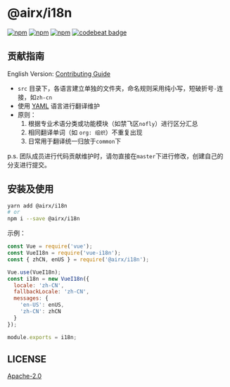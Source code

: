 # @airx/i18n

[![npm](https://img.shields.io/npm/v/@airx/i18n.svg?style=plastic)](https://npmjs.org/package/@airx/i18n) [![npm](https://img.shields.io/npm/dm/@airx/i18n.svg?style=plastic)](https://npmjs.org/package/@airx/i18n) [![npm](https://img.shields.io/npm/dt/@airx/i18n.svg?style=plastic)](https://npmjs.org/package/@airx/i18n) [![codebeat badge](https://codebeat.co/badges/d5ecdf05-a337-43f5-81bb-fe42aa110556)](https://codebeat.co/projects/github-com-airdwing-airx-i18n-master)

## 贡献指南

English Version: [Contributing Guide](./.github/CONTRIBUTING.md)

- `src` 目录下，各语言建立单独的文件夹，命名规则采用纯小写，短破折号`-`连接，如`zh-cn`
- 使用 [YAML](http://www.yaml.org/) 语言进行翻译维护
- 原则：
  1. 根据专业术语分类或功能模块（如禁飞区`nofly`）进行区分汇总
  2. 相同翻译单词（如 `org: 组织`）不重复出现
  3. 日常用于翻译统一归放于`common`下

p.s. 团队成员进行代码贡献维护时，请勿直接在`master`下进行修改，创建自己的分支进行提交。
## 安装及使用

```bash
yarn add @airx/i18n
# or
npm i --save @airx/i18n
```

示例：

```js
const Vue = require('vue');
const VueI18n = require('vue-i18n');
const { zhCN, enUS } = require('@airx/i18n');

Vue.use(VueI18n);
const i18n = new VueI18n({
  locale: 'zh-CN',
  fallbackLocale: 'zh-CN',
  messages: {
    'en-US': enUS,
    'zh-CN': zhCN
  }
});

module.exports = i18n;
```

## LICENSE

[Apache-2.0](./LICENSE)

